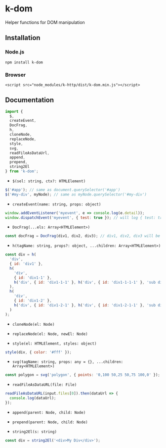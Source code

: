 # k-dom

Helper functions for DOM manipulation

## Installation

### Node.js

```
npm install k-dom
```

### Browser

```
<script src="node_modules/k-http/dist/k-dom.min.js"></script>
```

## Documentation

```javascript
import {
  $,
  createEvent,
  DocFrag,
  h,
  cloneNode,
  replaceNode,
  style,
  svg,
  readFileAsDataUrl,
  append,
  prepend,
  string2El
} from 'k-dom';
```

- `$(sel: string, ctx?: HTMLElement)`

```javascript
$('#app'); // same as document.querySelector('#app')
$('#my-div', myNode); // same as myNode.querySelector('#my-div')
```

- `createEvent(name: string, props: object)`

```javascript
window.addEventListener('myevent', e => console.log(e.detail));
window.dispatchEvent('myevent', { test: true }); // will log { test: true }
```

- `DocFrag(...els: Array<HTMLElement>)`

```javascript
const docFrag = DocFrag(div1, div2, div3); // div1, div2, div3 will be children of the document fragment
```

- `h(tagName: string, props?: object, ...children: Array<HTMLElement>)`

```javascript
const div = h(
  'div',
  { id: 'div1' },
  h(
    'div',
    { id: 'div1-1' },
    h('div', { id: 'div1-1-1' }, h('div', { id: 'div1-1-1-1' }, 'sub divs can be nested blublublu...'))
  ),
  h(
    'div',
    { id: 'div1-2' },
    h('div', { id: 'div1-2-1' }, h('div', { id: 'div1-2-1-1' }, 'sub divs can be nested blublublu...'))
  )
);
```

- `cloneNode(el: Node)`

- `replaceNode(el: Node, newEl: Node)`

- `style(el: HTMLElement, styles: object)`

```javascript
style(div, { color: '#fff' });
```

- `svg(tagName: string, props: any = {}, ...children: Array<HTMLElement>)`

```javascript
const polygon = svg('polygon', { points: '0,100 50,25 50,75 100,0' });
```

- `readFileAsDataURL(file: File)`

```javascript
readFileAsDataURL(input.files[0]).then(dataUrl => {
  console.log(dataUrl);
});
```

- `append(parent: Node, child: Node)`

- `prepend(parent: Node, child: Node)`

- `string2El(s: string)`

```javascript
const div = string2El('<div>My Div</div>');
```
